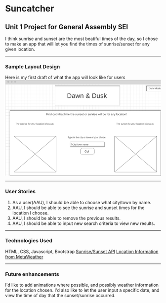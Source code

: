 # Suncatcher
## Unit 1 Project for General Assembly SEI

I think sunrise and sunset are the most beatiful times of the day, so I chose to make an app that will let you find the times of sunrise/sunset for any given location. 

-------------

### Sample Layout Design
Here is my first draft of what the app will look like for users
![wireframe](images/wireframe.png "Basic layout")

-------------

### User Stories
1. As a user(AAU), I should be able to choose what city/town by name.
2. AAU, I should be able to see the sunrise and sunset times for the location I choose.
3. AAU, I should be able to remove the previous results.
4. AAU, I should be able to input new search criteria to view new results.

-------------

### Technologies Used
HTML, CSS, Javascript, Bootstrap
[Sunrise/Sunset API](https://sunrise-sunset.org/api)
[Location Information from MetaWeather](https://www.metaweather.com/api/)

-------------

### Future enhancements
I'd like to add animations where possible, and possibly weather information for the location chosen. 
I'd also like to let the user input a specific date, and view the time of day that the sunset/sunrise occurred. 